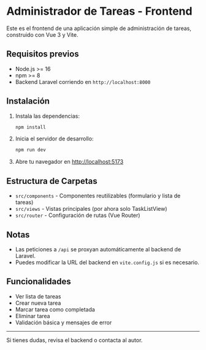 # Administrador de Tareas - Frontend

Este es el frontend de una aplicación simple de administración de tareas, construido con Vue 3 y Vite.

## Requisitos previos
- Node.js >= 16
- npm >= 8
- Backend Laravel corriendo en `http://localhost:8000`

## Instalación

1. Instala las dependencias:
   ```bash
   npm install
   ```
2. Inicia el servidor de desarrollo:
   ```bash
   npm run dev
   ```
3. Abre tu navegador en [http://localhost:5173](http://localhost:5173)

## Estructura de Carpetas
- `src/components` - Componentes reutilizables (formulario y lista de tareas)
- `src/views` - Vistas principales (por ahora solo TaskListView)
- `src/router` - Configuración de rutas (Vue Router)

## Notas
- Las peticiones a `/api` se proxyan automáticamente al backend de Laravel.
- Puedes modificar la URL del backend en `vite.config.js` si es necesario.

## Funcionalidades
- Ver lista de tareas
- Crear nueva tarea
- Marcar tarea como completada
- Eliminar tarea
- Validación básica y mensajes de error

---

Si tienes dudas, revisa el backend o contacta al autor.
